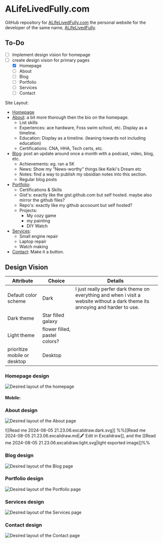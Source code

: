 # ALifeLivedFully.com
GitHub repository for [ALifeLivedFully.com](https://alifelivedfully.com) the personal website for the developer of the same name, [ALifeLivedFully](https://github.com/ALifeLivedFully).

## To-Do
- [ ] Implement design vision for homepage
- [ ] create design vision for primary pages
  - [x] Homepage
  - [ ] About
  - [ ] Blog
  - [ ] Portfolio
  - [ ] Services
  - [ ] Contact

Site Layout:
  - [Homepage](#Homepagedesign)
  - [About](#Aboutdesign): a bit more thorough then the bio on the homepage.
    - List skills
    - Experiences: ace hardware, Foss swim school, etc. Display as a timeline.
    - Education:  Display as a timeline. (leaning towards not including education)
    - Certifications: CNA, HHA, Tech certs, etc.
  - [Blog](#Blogdesign): post an update around once a month with a podcast, video, blog, etc.
    - Achievements: eg. ran a 5K
    - News: Show my "News-worthy" things like Keiki's Dream etc
    - Notes: find a way to publish my obsidian notes into this section.
    - Regular blog posts
  - [Portfolio](#Portfoliodesign):
    - Certifications & Skills
    - Gist's: exactly like the gist.github.com but self hosted. maybe also mirror the github files?
    - Repo's: exactly like my github accoount but self hosted?
    - Projects:
      - My cozy game
      - my painting
      - DIY Watch
  - [Services](#Servicesdesign):
    - Small engine repair
    - Laptop repair
    - Watch making
  - [Contact](#Contactdesign): Make it a button.


## Design Vision
| Attribute                    | Choice                        | Details                                                                                                                       |
| ---------------------------- | ----------------------------- | ----------------------------------------------------------------------------------------------------------------------------- |
| Default color scheme         | Dark                          | I just really perfer dark theme on everything and when i visit a website without a dark theme its annoying and harder to use. |
| Dark theme                   | Star filled galaxy            |                                                                                                                               |
| Light theme                  | flower filled, pastel colors? |                                                                                                                               |
| prioritize mobile or desktop | Desktop                       |                                                                                                                               |

### Homepage design
<img align="center" src="Images/Design/Homepage.svg" alt="Desired layout of the homepage"/>

#### Mobile:


### About design
<img align="center" src="Images/Design/About.svg" alt="Desired layout of the About page"/>

![[Read me 2024-08-05 21.23.06.excalidraw.dark.svg]]
%%[[Read me 2024-08-05 21.23.06.excalidraw.md|🖋 Edit in Excalidraw]], and the [[Read me 2024-08-05 21.23.06.excalidraw.light.svg|light exported image]]%%

### Blog design
<img align="center" src="Images/Design/Blog.svg" alt="Desired layout of the Blog page"/>

### Portfolio design
<img align="center" src="Images/Design/Portfolio.svg" alt="Desired layout of the Portfolio page"/>

### Services design
<img align="center" src="Images/Design/Services.svg" alt="Desired layout of the Services page"/>

### Contact design
<img align="center" src="Images/Design/Contact.svg" alt="Desired layout of the Contact page"/>
